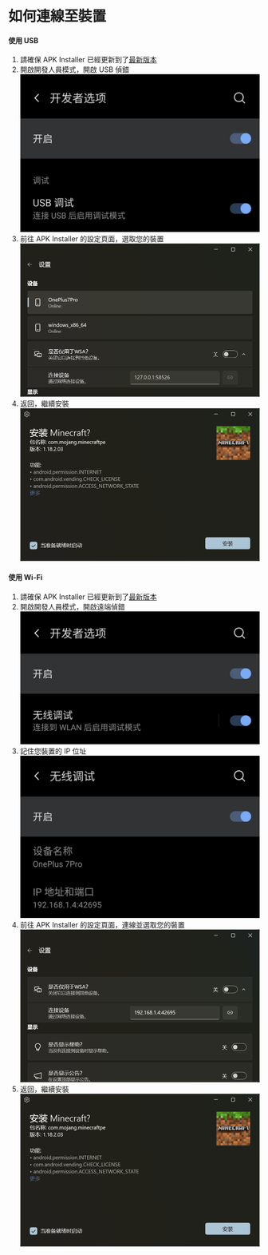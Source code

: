 # 如何連線至裝置
#### 使用 USB
1. 請確保 APK Installer 已經更新到了[最新版本](https://www.microsoft.com/store/productId/9P2JFQ43FPPG "APK Installer")
2. 開啟開發人員模式，開啟 USB 偵錯 ![開發人員模式](https://raw.githubusercontent.com/Paving-Base/APK-Installer/screenshots/Documents/Tutorials/How%20To%20Connect%20Device/Images/Screenshot_20221002-172252.jpg)
3. 前往 APK Installer 的設定頁面，選取您的裝置 ![設定頁面](https://raw.githubusercontent.com/Paving-Base/APK-Installer/screenshots/Documents/Tutorials/How%20To%20Connect%20Device/Images/Snipaste_2022-10-02_17-37-30.png)
4. 返回，繼續安裝 ![繼續安裝](https://raw.githubusercontent.com/Paving-Base/APK-Installer/screenshots/Documents/Tutorials/How%20To%20Connect%20Device/Images/Snipaste_2022-10-02_17-34-04.png)
#### 使用 Wi-Fi
1. 請確保 APK Installer 已經更新到了[最新版本](https://www.microsoft.com/store/productId/9P2JFQ43FPPG "APK Installer")
2. 開啟開發人員模式，開啟遠端偵錯 ![開發人員模式](https://raw.githubusercontent.com/Paving-Base/APK-Installer/screenshots/Documents/Tutorials/How%20To%20Connect%20Device/Images/Screenshot_20221002-174001.jpg)
3. 記住您裝置的 IP 位址 ![IP 位址](https://raw.githubusercontent.com/Paving-Base/APK-Installer/screenshots/Documents/Tutorials/How%20To%20Connect%20Device/Images/Screenshot_20221002-174200.jpg)
3. 前往 APK Installer 的設定頁面，連線並選取您的裝置![設定頁面](https://raw.githubusercontent.com/Paving-Base/APK-Installer/screenshots/Documents/Tutorials/How%20To%20Connect%20Device/Images/Snipaste_2022-10-02_17-46-28.png)
4. 返回，繼續安裝 ![繼續安裝](https://raw.githubusercontent.com/Paving-Base/APK-Installer/screenshots/Documents/Tutorials/How%20To%20Connect%20Device/Images/Snipaste_2022-10-02_17-34-04.png)
